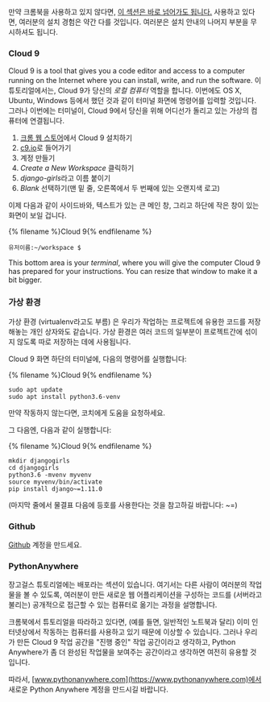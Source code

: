 만약 크롬북을 사용하고 있지 않다면, [이 섹션은 바로 넘어가도 됩니다.](http://tutorial.djangogirls.org/en/installation/#install-python) 사용하고 있다면, 여러분의 설치 경험은 약간 다를 것입니다. 여러분은 설치 안내의 나머지 부분을 무시하셔도 됩니다.

### Cloud 9

Cloud 9 is a tool that gives you a code editor and access to a computer running on the Internet where you can install, write, and run the software. 이 튜토리얼에서는, Cloud 9가 당신의 *로컬 컴퓨터* 역할을 합니다. 이번에도 OS X, Ubuntu, Windows 등에서 했던 것과 같이 터미널 화면에 명령어를 입력할 것입니다. 그러나 이번에는 터미널이, Cloud 9에서 당신을 위해 어디선가 돌리고 있는 가상의 컴퓨터에 연결됩니다.

1. [크롬 웹 스토어](https://chrome.google.com/webstore/detail/cloud9/nbdmccoknlfggadpfkmcpnamfnbkmkcp)에서 Cloud 9 설치하기
2. [c9.io](https://c9.io)로 들어가기
3. 계정 만들기
4. *Create a New Workspace* 클릭하기
5. *django-girls*라고 이름 붙이기
6. *Blank* 선택하기(맨 밑 줄, 오른쪽에서 두 번째에 있는 오랜지색 로고)

이제 다음과 같이 사이드바와, 텍스트가 있는 큰 메인 창, 그리고 하단에 작은 창이 있는 화면이 보일 겁니다.

{% filename %}Cloud 9{% endfilename %}

    유저이름:~/workspace $
    

This bottom area is your *terminal*, where you will give the computer Cloud 9 has prepared for your instructions. You can resize that window to make it a bit bigger.

### 가상 환경

가상 환경 (virtualenv라고도 부름) 은 우리가 작업하는 프로젝트에 유용한 코드를 저장해놓는 개인 상자와도 같습니다. 가상 환경은 여러 코드의 일부분이 프로젝트간에 섞이지 않도록 따로 저장하는 데에 사용됩니다.

Cloud 9 화면 하단의 터미널에, 다음의 명령어를 실행합니다:

{% filename %}Cloud 9{% endfilename %}

    sudo apt update
    sudo apt install python3.6-venv
    

만약 작동하지 않는다면, 코치에게 도움을 요청하세요.

그 다음엔, 다음과 같이 실행합니다:

{% filename %}Cloud 9{% endfilename %}

    mkdir djangogirls
    cd djangogirls
    python3.6 -mvenv myvenv
    source myvenv/bin/activate
    pip install django~=1.11.0
    

(마지막 줄에서 물결표 다음에 등호를 사용한다는 것을 참고하길 바랍니다: ~=)

### Github

[Github](https://github.com) 계정을 만드세요.

### PythonAnywhere

장고걸스 튜토리얼에는 배포라는 섹션이 있습니다. 여기서는 다른 사람이 여러분의 작업물을 볼 수 있도록, 여러분이 만든 새로운 웹 어플리케이션을 구성하는 코드를 (서버라고 불리는) 공개적으로 접근할 수 있는 컴퓨터로 옮기는 과정을 설명합니다.

크롬북에서 튜토리얼을 따라하고 있다면, (예를 들면, 일반적인 노트북과 달리) 이미 인터넷상에서 작동하는 컴퓨터를 사용하고 있기 때문에 이상할 수 있습니다. 그러나 우리가 만든 Cloud 9 작업 공간을 "진행 중인" 작업 공간이라고 생각하고, Python Anywhere가 좀 더 완성된 작업물을 보여주는 공간이라고 생각하면 여전히 유용할 것입니다.

따라서, [www.pythonanywhere.com](https://www.pythonanywhere.com)에서 새로운 Python Anywhere 계정을 만드시길 바랍니다.